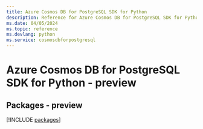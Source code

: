 ```yaml
---
title: Azure Cosmos DB for PostgreSQL SDK for Python
description: Reference for Azure Cosmos DB for PostgreSQL SDK for Python
ms.date: 04/05/2024
ms.topic: reference
ms.devlang: python
ms.service: cosmosdbforpostgresql
---
```

# Azure Cosmos DB for PostgreSQL SDK for Python - preview
## Packages - preview
[!INCLUDE [packages](cosmos-db-for-postgresql-index.md)]